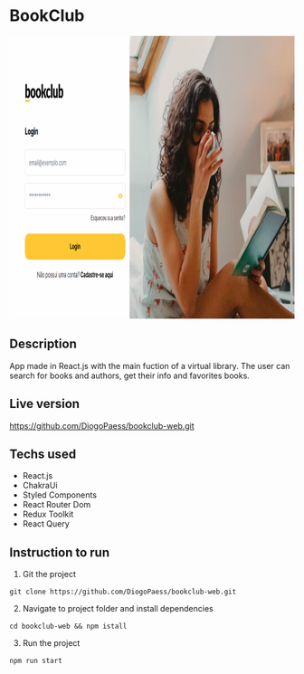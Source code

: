 # BookClub

<p>
  <img height="500" src="https://github.com/DiogoPaess/bookclub-web/blob/main/public/login.png" />
</p>

## Description

App made in React.js with the main fuction of a virtual library.
The user can search for books and authors, get their info and favorites books.

## Live version

https://github.com/DiogoPaess/bookclub-web.git

## Techs used

- React.js
- ChakraUi
- Styled Components
- React Router Dom
- Redux Toolkit
- React Query

## Instruction to run

1. Git the project

```
git clone https://github.com/DiogoPaess/bookclub-web.git
```

2. Navigate to project folder and install dependencies

```
cd bookclub-web && npm istall
```

3. Run the project

```
npm run start
```
